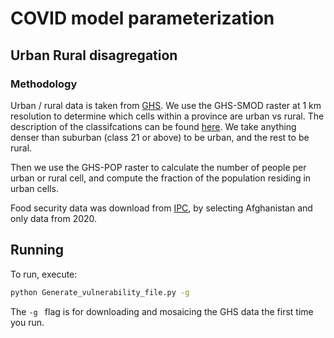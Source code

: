 # COVID model parameterization

## Urban Rural disagregation

### Methodology

Urban / rural data is taken from [GHS](https://ghsl.jrc.ec.europa.eu/). We use the GHS-SMOD raster at 1 km resolution
to determine which cells within a province are urban vs rural. The description of the 
classifcations can be found [here](https://ghsl.jrc.ec.europa.eu/documents/GHSL_Data_Package_2019.pdf).
We take anything denser than suburban (class 21 or above) to be urban, and the rest to be rural.

Then we use the GHS-POP raster to calculate the number of people per urban or rural cell,
and compute the fraction of the population residing in urban cells. 

Food security data was download from [IPC](http://www.ipcinfo.org/ipc-country-analysis/population-tracking-tool/en/),
by selecting Afghanistan and only data from 2020. 

## Running 

To run, execute:
```bash
python Generate_vulnerability_file.py -g
```
The `-g ` flag is for downloading and mosaicing the GHS data the first time you run.
